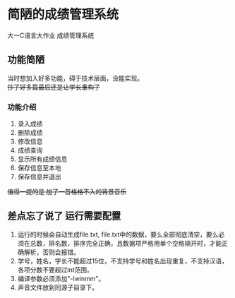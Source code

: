 # 简陋的成绩管理系统
大一C语言大作业 成绩管理系统
## 功能简陋
当时想加入好多功能，碍于技术层面，没能实现。  
~~抄了好多篇最后还是让学长重构了~~  
### 功能介绍
1. 录入成绩
2. 删除成绩
3. 修改信息
4. 成绩查询
5. 显示所有成绩信息
6. 保存信息至本地
7. 保存信息并退出

~~值得一提的是 加了一首格格不入的背景音乐~~


## 差点忘了说了 运行需要配置
1. 运行的时候会自动生成file.txt, file.txt中的数据，要么全部彻底清空，要么必须在总数，排名数，排序完全正确，且数据项严格用单个空格隔开时，才能正确解析，否则会报错。
2. 学号，姓名，字长不能超过15位，不支持学号和姓名出现重复，不支持汉语，各项分数不要超过int范围。
3. 编译参数必须添加"-lwinmm"。
4. 声音文件放到同源子目录下。
